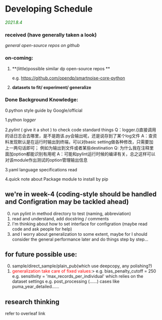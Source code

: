 # Developing Schedule

*<font color=green>2021.8.4</font>*

### received (have generally taken a look)

*general open-source repos on github*

### on-coming:

1. **(little)possible similar dp open-source repos **  

   e.g. https://github.com/opendp/smartnoise-core-python

2. **datasets to fit/ experiment/ generalize** 

### Done Background Knowledge:
0.python style guide by Google/official

1.python *logger*

2.*pylint* ( give it a shot ) to check code standard things 
Q：logger.()直接调用的话日志会去哪里，是不是跑该.py会输出呢，还是说存到了某个log文件
A：查资料发现默认是在运行时输出到终端，可以对basic setting做各种修改，只需要加上一两句话即可；
例如为输出到文件或者某些destination
Q:  为什么我在注释里面加option都能识别有用呢
A：可能和pylint运行时候的编译有关，总之这样可以对该module作出测试的option管理输出信息

3.yaml language specifications read

4.quick note about Package module to install by pip


## we're in week-4 (coding-style should be handled and Configration may be tackled ahead)

0. run pylint in method directory to test (naming, abbreviation)
1. read and understand,  add docstring / comments 
2. I'm thinking about how to set interface for configration (maybe read code and ask people for help) 
3. and I worry about generalization to some extent, maybe for I should consider the general performance later and do things step by step...
   
   
## for future possible use: 
0. sample/direct_sample/plain_pub(which use deepcopy, any polishing?)
1. <font color=red>generalization take care of fixed values:</font>>
   e.g.
    bias_penalty_cutoff = 250
   e.g.
    sensitivity = 'max_records_per_individual' which relies on the dataset settings
   e.g.
    post_processing (......)
    cases like puma_year_detailed......
## research thinking
refer to overleaf link




